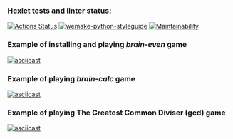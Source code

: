 ### Hexlet tests and linter status:
[![Actions Status](https://github.com/oleja-iv/python-project-49/workflows/hexlet-check/badge.svg)](https://github.com/oleja-iv/python-project-49/actions)
[![wemake-python-styleguide](https://img.shields.io/badge/style-wemake-000000.svg)](https://github.com/wemake-services/wemake-python-styleguide)
[![Maintainability](https://api.codeclimate.com/v1/badges/ada1a855e47817f5994d/maintainability)](https://codeclimate.com/github/oleja-iv/python-project-49/maintainability)

### Example of installing and playing _*brain-even*_ game
[![asciicast](https://asciinema.org/a/570453.svg)](https://asciinema.org/a/570453)

### Example of playing _*brain-calc*_ game
[![asciicast](https://asciinema.org/a/570746.svg)](https://asciinema.org/a/570746)

### Example of playing The Greatest Common Diviser (gcd) game
[![asciicast](https://asciinema.org/a/570944.svg)](https://asciinema.org/a/570944)
